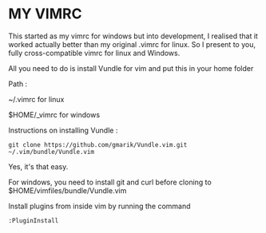 MY VIMRC
=========

This started as my vimrc for windows but into development, I realised that it worked actually better than my original .vimrc for linux. 
So I present to you, fully cross-compatible vimrc for linux and Windows.

All you need to do is install Vundle for vim and put this in your home folder 

Path : 

   ~/.vimrc for linux

   $HOME/_vimrc for windows
     
Instructions on installing Vundle : 
```
git clone https://github.com/gmarik/Vundle.vim.git ~/.vim/bundle/Vundle.vim
```

Yes, it's that easy.

For windows, you need to install git and curl before cloning to $HOME/vimfiles/bundle/Vundle.vim


Install plugins from inside vim by running the command
```
:PluginInstall
```
